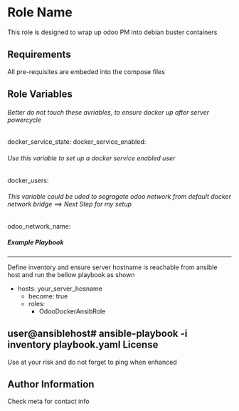 Role Name
=========

This role is designed to wrap up odoo PM into debian buster containers

Requirements
------------

All pre-requisites are embeded into the compose files

Role Variables
--------------

###### Better do not touch these avriables, to ensure docker up after server powercycle
docker_service_state: 
docker_service_enabled: 


###### Use this variable to set up a docker service enabled user
docker_users:

 ###### This variable could be uded to segragate odoo network from default docker network bridge ==> Next Step for my setup
odoo_network_name: 


##### Example Playbook
----------------
Define inventory and ensure server hostname is reachable from ansible host and run the bellow playbook as shown

* hosts: your_server_hosname
  * become: true
  * roles:
     * OdooDockerAnsibRole

user@ansiblehost# ansible-playbook -i inventory playbook.yaml 
License
-------

Use at your risk and do not forget to ping when enhanced

Author Information
------------------

Check meta for contact info

